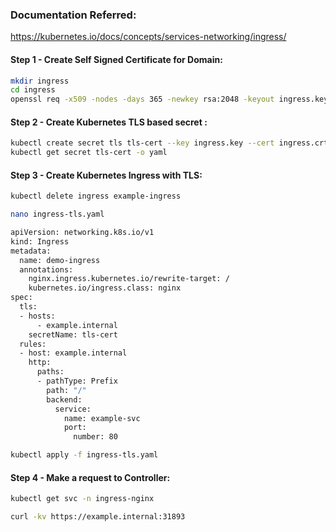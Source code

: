 ### Documentation Referred:

https://kubernetes.io/docs/concepts/services-networking/ingress/

#### Step 1 - Create Self Signed Certificate for Domain:
```sh
mkdir ingress
cd ingress
openssl req -x509 -nodes -days 365 -newkey rsa:2048 -keyout ingress.key -out ingress.crt -subj "/CN=example.internal/O=security"
```
#### Step 2 - Create Kubernetes TLS based secret :
```sh
kubectl create secret tls tls-cert --key ingress.key --cert ingress.crt
kubectl get secret tls-cert -o yaml
```
#### Step 3 - Create Kubernetes Ingress with TLS:
```sh
kubectl delete ingress example-ingress
```
```sh
nano ingress-tls.yaml
```
```sh
apiVersion: networking.k8s.io/v1
kind: Ingress
metadata:
  name: demo-ingress
  annotations:
    nginx.ingress.kubernetes.io/rewrite-target: /
    kubernetes.io/ingress.class: nginx
spec:
  tls:
  - hosts:
      - example.internal
    secretName: tls-cert
  rules:
  - host: example.internal
    http:
      paths:
      - pathType: Prefix
        path: "/"
        backend:
          service:
            name: example-svc
            port:
              number: 80
```
```sh
kubectl apply -f ingress-tls.yaml
```
#### Step 4 - Make a request to Controller:
```sh
kubectl get svc -n ingress-nginx

curl -kv https://example.internal:31893
```
